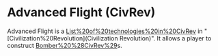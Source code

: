 # Advanced Flight (CivRev)

Advanced Flight is a [List%20of%20technologies%20in%20CivRev](technology) in "[Civilization%20Revolution](Civilization Revolution)". It allows a player to construct [Bomber%20%28CivRev%29](Bomber)s.